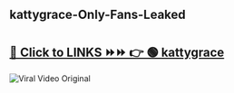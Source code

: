 
 ## kattygrace-Only-Fans-Leaked

# <h2><a href="https://clipsfans.com/kattygrace&ref=git">🔗 Click to LINKS ⏩⏩ 👉 🟢 kattygrace </a></h2>

<a href="https://clipsfans.com/kattygrace&ref=git" rel="nofollow" data-target="animated-image.originalLink"><img src="https://i.ibb.co.com/xMMVF88/686577567.gif" alt="Viral Video Original" style="max-width: 100%; display: inline-block;" data-target="animated-image.originalImage"></a>
